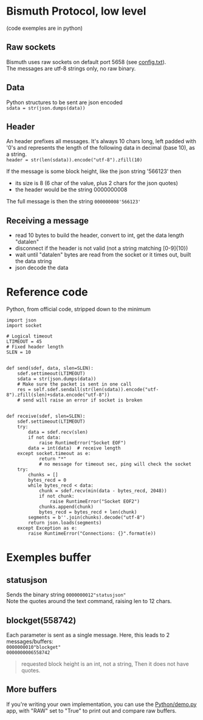 # Bismuth Protocol, low level

(code exemples are in python)

## Raw sockets

Bismuth uses raw sockets on default port 5658 (see [config.txt](config_txt.md)).  
The messages are utf-8 strings only, no raw binary.

## Data

Python structures to be sent are json encoded  
`sdata = str(json.dumps(data))`

## Header

An header prefixes all messages. It's always 10 chars long, left padded with '0's and represents the length of the following data in decimal (base 10), as a string.  
`header = str(len(sdata)).encode("utf-8").zfill(10)`

If the message is some block height, like the json string '566123' then 
* its size is 8 (6 char of the value, plus 2 chars for the json quotes)  
* the header would be the string 0000000008

The full message is then the string `000000008'566123'`

## Receiving a message

* read 10 bytes to build the header, convert to int, get the data length "datalen"
* disconnect if the header is not valid (not a string matching [0-9]{10})
* wait until "datalen" bytes are read from the socket or it times out, built the data string
* json decode the data

# Reference code 

Python, from official code, stripped down to the minimum

```
import json
import socket

# Logical timeout
LTIMEOUT = 45
# Fixed header length
SLEN = 10


def send(sdef, data, slen=SLEN):
    sdef.settimeout(LTIMEOUT)
    sdata = str(json.dumps(data))
    # Make sure the packet is sent in one call
    res = self.sdef.sendall(str(len(sdata)).encode("utf-8").zfill(slen)+sdata.encode("utf-8"))
    # send will raise an error if socket is broken


def receive(sdef, slen=SLEN):
    sdef.settimeout(LTIMEOUT)
    try:
        data = sdef.recv(slen)
        if not data:
            raise RuntimeError("Socket EOF")
        data = int(data)  # receive length
    except socket.timeout as e:
            return "*"
            # no message for timeout sec, ping will check the socket
    try:
        chunks = []
        bytes_recd = 0
        while bytes_recd < data:
            chunk = sdef.recv(min(data - bytes_recd, 2048))
            if not chunk:
                raise RuntimeError("Socket EOF2")
            chunks.append(chunk)
            bytes_recd = bytes_recd + len(chunk)
        segments = b''.join(chunks).decode("utf-8")
        return json.loads(segments)
    except Exception as e:
        raise RuntimeError("Connections: {}".format(e))
```

# Exemples buffer

## statusjson

Sends the binary string `0000000012"statusjson"`  
Note the quotes around the text command, raising len to 12 chars.

## blockget(558742)

Each parameter is sent as a single message. Here, this leads to 2 messages/buffers:  
`0000000010"blockget"`  
`0000000006558742`

> requested block height is an int, not a string, Then it does not have quotes.

## More buffers

If you're writing your own implementation, you can use the [Python/demo.py](../Python/demo.py) app, with "RAW" set to "True" to print out and compare raw buffers.

